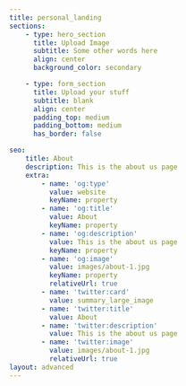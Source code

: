 ```yaml
---
title: personal_landing
sections:
    - type: hero_section
      title: Upload Image
      subtitle: Some other words here
      align: center
      background_color: secondary

    - type: form_section
      title: Upload your stuff
      subtitle: blank
      align: center
      padding_top: medium
      padding_bottom: medium
      has_border: false

seo:
    title: About
    description: This is the about us page
    extra:
        - name: 'og:type'
          value: website
          keyName: property
        - name: 'og:title'
          value: About
          keyName: property
        - name: 'og:description'
          value: This is the about us page
          keyName: property
        - name: 'og:image'
          value: images/about-1.jpg
          keyName: property
          relativeUrl: true
        - name: 'twitter:card'
          value: summary_large_image
        - name: 'twitter:title'
          value: About
        - name: 'twitter:description'
          value: This is the about us page
        - name: 'twitter:image'
          value: images/about-1.jpg
          relativeUrl: true
layout: advanced
---
```

